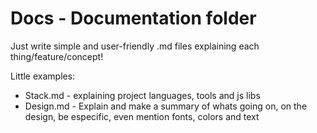 # Docs - Documentation folder
Just write simple and user-friendly .md files explaining each thing/feature/concept!

Little examples:
- Stack.md - explaining project languages, tools and js libs
- Design.md - Explain and make a summary of whats going on, on the design, be especific, even mention fonts, colors and text
